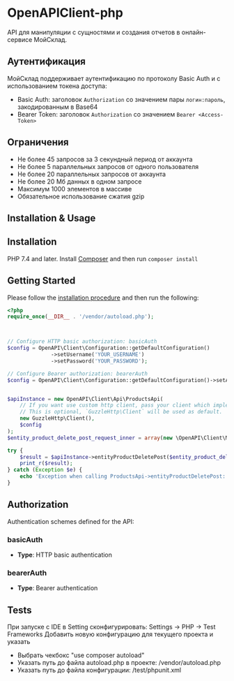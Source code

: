 # OpenAPIClient-php

API для манипуляции с сущностями и создания отчетов в онлайн-сервисе МойСклад.

## Аутентификация

МойСклад поддерживает аутентификацию по протоколу Basic Auth и с использованием токена доступа:
- Basic Auth: заголовок `Authorization` со значением пары `логин:пароль`, закодированным в Base64
- Bearer Token: заголовок `Authorization` со значением `Bearer <Access-Token>`

## Ограничения

- Не более 45 запросов за 3 секундный период от аккаунта
- Не более 5 параллельных запросов от одного пользователя  
- Не более 20 параллельных запросов от аккаунта
- Не более 20 Мб данных в одном запросе
- Максимум 1000 элементов в массиве
- Обязательное использование сжатия gzip



## Installation & Usage

## Installation

PHP 7.4 and later.
Install [Composer](https://getcomposer.org/) and then run `composer install`

## Getting Started

Please follow the [installation procedure](#installation--usage) and then run the following:

```php
<?php
require_once(__DIR__ . '/vendor/autoload.php');



// Configure HTTP basic authorization: basicAuth
$config = OpenAPI\Client\Configuration::getDefaultConfiguration()
              ->setUsername('YOUR_USERNAME')
              ->setPassword('YOUR_PASSWORD');

// Configure Bearer authorization: bearerAuth
$config = OpenAPI\Client\Configuration::getDefaultConfiguration()->setAccessToken('YOUR_ACCESS_TOKEN');


$apiInstance = new OpenAPI\Client\Api\ProductsApi(
    // If you want use custom http client, pass your client which implements `GuzzleHttp\ClientInterface`.
    // This is optional, `GuzzleHttp\Client` will be used as default.
    new GuzzleHttp\Client(),
    $config
);
$entity_product_delete_post_request_inner = array(new \OpenAPI\Client\Model\EntityProductDeletePostRequestInner()); // \OpenAPI\Client\Model\EntityProductDeletePostRequestInner[]

try {
    $result = $apiInstance->entityProductDeletePost($entity_product_delete_post_request_inner);
    print_r($result);
} catch (Exception $e) {
    echo 'Exception when calling ProductsApi->entityProductDeletePost: ', $e->getMessage(), PHP_EOL;
}

```

## Authorization

Authentication schemes defined for the API:
### basicAuth

- **Type**: HTTP basic authentication

### bearerAuth

- **Type**: Bearer authentication

## Tests

При запуске с IDE в Setting сконфигурировать:
Settings → PHP → Test Frameworks
Добавить новую конфигурацию для текущего проекта и указать
* Выбрать чекбокс "use composer autoload"
* Указать путь до файла autoload.php в проекте: /vendor/autoload.php
* Указать путь до файла конфигурации: /test/phpunit.xml
